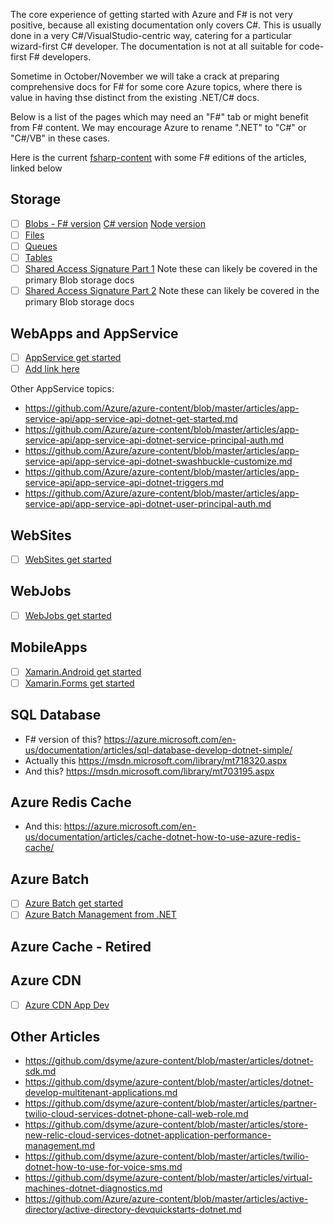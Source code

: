 
The core experience of getting started with Azure and F# is not very positive, because all existing documentation only covers C#.  This is usually done in a very C#/VisualStudio-centric way, catering for a particular wizard-first C# developer.  The documentation is not at all suitable for code-first F# developers.

Sometime in October/November we will take a crack at preparing comprehensive docs for F# for some core Azure topics, where there is 
value in having thse distinct from the existing .NET/C# docs.

Below is a list of the pages which may  need an "F#" tab or might benefit from F# content. We may encourage Azure to rename ".NET" to "C#" or "C#/VB" in these cases.


Here is the current [fsharp-content](https://github.com/Azure/azure-content/compare/master...dsyme:fsharp-content) with some F# editions of the articles, linked below




## Storage

- [ ] [Blobs - F# version](https://github.com/dsyme/azure-content/blob/fsharp-content/articles/storage/storage-fsharp-how-to-use-blobs.md) [C# version](https://azure.microsoft.com/en-us/documentation/articles/storage-dotnet-how-to-use-blobs/) [Node version](https://azure.microsoft.com/en-us/documentation/articles/storage-nodejs-how-to-use-blob-storage/)
- [ ] [Files](https://github.com/Azure/azure-content/blob/master/articles/storage/storage-dotnet-how-to-use-files.md)
- [ ] [Queues](https://github.com/Azure/azure-content/blob/master/articles/storage/storage-dotnet-how-to-use-queues.md)
- [ ] [Tables](https://github.com/Azure/azure-content/blob/master/articles/storage/storage-dotnet-how-to-use-tables.md)
- [ ] [Shared Access Signature Part 1](https://github.com/Azure/azure-content/blob/master/articles/storage/storage-dotnet-shared-access-signature-part-1.md) Note these can likely be covered in the primary Blob storage docs
- [ ] [Shared Access Signature Part 2](https://github.com/Azure/azure-content/blob/master/articles/storage/storage-dotnet-shared-access-signature-part-2.md) Note these can likely be covered in the primary Blob storage docs

## WebApps and AppService

- [ ] [AppService get started](https://github.com/Azure-Samples/app-service-web-dotnet-get-started)
- [ ] [Add link here](https://azure.microsoft.com/en-us/documentation/articles/app-service-web-get-started/)

Other AppService topics:
* https://github.com/Azure/azure-content/blob/master/articles/app-service-api/app-service-api-dotnet-get-started.md
* https://github.com/Azure/azure-content/blob/master/articles/app-service-api/app-service-api-dotnet-service-principal-auth.md
* https://github.com/Azure/azure-content/blob/master/articles/app-service-api/app-service-api-dotnet-swashbuckle-customize.md
* https://github.com/Azure/azure-content/blob/master/articles/app-service-api/app-service-api-dotnet-triggers.md
* https://github.com/Azure/azure-content/blob/master/articles/app-service-api/app-service-api-dotnet-user-principal-auth.md

## WebSites

- [ ] [WebSites get started](https://azure.microsoft.com/en-us/documentation/articles/web-sites-dotnet-get-started/)

## WebJobs

- [ ] [WebJobs get started](https://azure.microsoft.com/en-us/documentation/articles/websites-dotnet-webjobs-sdk-get-started/)

## MobileApps

- [ ] [Xamarin.Android get started](https://azure.microsoft.com/en-us/documentation/articles/app-service-mobile-xamarin-android-get-started/)
- [ ] [Xamarin.Forms get started](https://azure.microsoft.com/en-us/documentation/articles/app-service-mobile-xamarin-forms-get-started/)

## SQL Database

* F# version of this? https://azure.microsoft.com/en-us/documentation/articles/sql-database-develop-dotnet-simple/
*	Actually this https://msdn.microsoft.com/library/mt718320.aspx
*	And this? https://msdn.microsoft.com/library/mt703195.aspx

## Azure Redis Cache

*	And this: https://azure.microsoft.com/en-us/documentation/articles/cache-dotnet-how-to-use-azure-redis-cache/

## Azure Batch

- [ ] [Azure Batch get started](https://github.com/Azure/azure-content/blob/master/articles/batch/batch-dotnet-get-started.md)
- [ ] [Azure Batch Management from .NET](https://github.com/Azure/azure-content/blob/master/articles/batch/batch-management-dotnet.md)

## Azure Cache - Retired
	
## Azure CDN

- [ ] [Azure CDN App Dev](https://github.com/Azure/azure-content/blob/master/articles/cdn/cdn-app-dev-net.md)

## Other Articles

* https://github.com/dsyme/azure-content/blob/master/articles/dotnet-sdk.md
* https://github.com/dsyme/azure-content/blob/master/articles/dotnet-develop-multitenant-applications.md
* https://github.com/dsyme/azure-content/blob/master/articles/partner-twilio-cloud-services-dotnet-phone-call-web-role.md
* https://github.com/dsyme/azure-content/blob/master/articles/store-new-relic-cloud-services-dotnet-application-performance-management.md
* https://github.com/dsyme/azure-content/blob/master/articles/twilio-dotnet-how-to-use-for-voice-sms.md
* https://github.com/dsyme/azure-content/blob/master/articles/virtual-machines-dotnet-diagnostics.md
* https://github.com/Azure/azure-content/blob/master/articles/active-directory/active-directory-devquickstarts-dotnet.md
